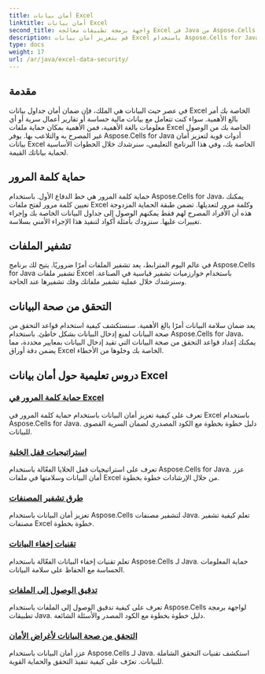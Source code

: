 ```yaml
---
title: أمان بيانات Excel
linktitle: أمان بيانات Excel
second_title: واجهة برمجة تطبيقات معالجة Excel في Java من Aspose.Cells
description: قم بتعزيز أمان بيانات Excel باستخدام Aspose.Cells for Java. تعرّف خطوة بخطوة على كيفية حماية جداول البيانات الخاصة بك وتشفير الملفات وضمان سلامة البيانات.
type: docs
weight: 17
url: /ar/java/excel-data-security/
---
```


## مقدمة
في عصر حيث البيانات هي الملك، فإن ضمان أمان جداول بيانات Excel الخاصة بك أمر بالغ الأهمية. سواء كنت تتعامل مع بيانات مالية حساسة أو تقارير أعمال سرية أو أي معلومات بالغة الأهمية، فمن الأهمية بمكان حماية ملفات Excel الخاصة بك من الوصول غير المصرح به والتلاعب بها. يوفر Aspose.Cells for Java أدوات قوية لتعزيز أمان بيانات Excel الخاصة بك، وفي هذا البرنامج التعليمي، سنرشدك خلال الخطوات الأساسية لحماية بياناتك القيمة.


## حماية كلمة المرور
حماية كلمة المرور هي خط الدفاع الأول. باستخدام Aspose.Cells for Java، يمكنك تعيين كلمة مرور لفتح ملفات Excel وكلمة مرور لتعديلها. تضمن طبقة الحماية المزدوجة هذه أن الأفراد المصرح لهم فقط يمكنهم الوصول إلى جداول البيانات الخاصة بك وإجراء تغييرات عليها. سنزودك بأمثلة أكواد لتنفيذ هذا الإجراء الأمني بسلاسة.

## تشفير الملفات
في عالم اليوم المترابط، يعد تشفير الملفات أمرًا ضروريًا. يتيح لك برنامج Aspose.Cells for Java تشفير ملفات Excel باستخدام خوارزميات تشفير قياسية في الصناعة. وسنرشدك خلال عملية تشفير ملفاتك وفك تشفيرها عند الحاجة.

## التحقق من صحة البيانات
يعد ضمان سلامة البيانات أمرًا بالغ الأهمية. سنستكشف كيفية استخدام قواعد التحقق من صحة البيانات لمنع إدخال البيانات بشكل خاطئ. باستخدام Aspose.Cells for Java، يمكنك إعداد قواعد التحقق من صحة البيانات التي تقيد إدخال البيانات بمعايير محددة، مما يضمن دقة أوراق Excel الخاصة بك وخلوها من الأخطاء.

## دروس تعليمية حول أمان بيانات Excel
### [حماية كلمة المرور في Excel](./excel-password-protection/)
تعرف على كيفية تعزيز أمان البيانات باستخدام حماية كلمة المرور في Excel باستخدام Aspose.Cells for Java. دليل خطوة بخطوة مع الكود المصدري لضمان السرية القصوى للبيانات.
### [استراتيجيات قفل الخلية](./cell-locking-strategies/)
تعرف على استراتيجيات قفل الخلايا الفعّالة باستخدام Aspose.Cells for Java. عزز أمان البيانات وسلامتها في ملفات Excel من خلال الإرشادات خطوة بخطوة.
### [طرق تشفير المصنفات](./workbook-encryption-methods/)
تعزيز أمان البيانات باستخدام Aspose.Cells لتشفير مصنفات Java. تعلم كيفية تشفير مصنفات Excel خطوة بخطوة.
### [تقنيات إخفاء البيانات](./data-masking-techniques/)
تعلم تقنيات إخفاء البيانات الفعّالة باستخدام Aspose.Cells لـ Java. حماية المعلومات الحساسة مع الحفاظ على سلامة البيانات.
### [تدقيق الوصول إلى الملفات](./auditing-file-access/)
تعرف على كيفية تدقيق الوصول إلى الملفات باستخدام Aspose.Cells لواجهة برمجة تطبيقات Java. دليل خطوة بخطوة مع الكود المصدر والأسئلة الشائعة.
### [التحقق من صحة البيانات لأغراض الأمان](./data-validation-for-security/)
عزز أمان البيانات باستخدام Aspose.Cells لـ Java. استكشف تقنيات التحقق الشاملة للبيانات. تعرّف على كيفية تنفيذ التحقق والحماية القوية.